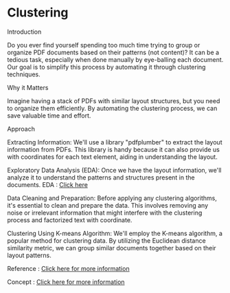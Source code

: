 # Clustering

Introduction

Do you ever find yourself spending too much time trying to group or organize PDF documents based on their patterns (not content)? It can be a tedious task, especially when done manually by eye-balling each document. Our goal is to simplify this process by automating it through clustering techniques.

Why it Matters

Imagine having a stack of PDFs with similar layout structures, but you need to organize them efficiently. By automating the clustering process, we can save valuable time and effort.

Approach

Extracting Information: We'll use a library "pdfplumber" to extract the layout information from PDFs. This library is handy because it can also provide us with coordinates for each text element, aiding in understanding the layout.

Exploratory Data Analysis (EDA): Once we have the layout information, we'll analyze it to understand the patterns and structures present in the documents. EDA : [Click here](https://github.com/Fauzanpaimen/Exploratory-Data-Analysis-Document-Clustering)

Data Cleaning and Preparation: Before applying any clustering algorithms, it's essential to clean and prepare the data. This involves removing any noise or irrelevant information that might interfere with the clustering process and factorized text with coordinate.

Clustering Using K-means Algorithm: We'll employ the K-means algorithm, a popular method for clustering data. By utilizing the Euclidean distance similarity metric, we can group similar documents together based on their layout patterns.

Reference : [Click here for more information](https://www.researchgate.net/publication/324794105_Document_Clustering_Based_On_Text_Mining_K-Means_Algorithm_Using_Euclidean_Distance_Similarity)

Concept : [Click here for more information](https://www.canva.com/design/DAF8WJlUKlk/ZVmdMDs8gLG-HhE18AHaGQ/view?utm_content=DAF8WJlUKlk&utm_campaign=designshare&utm_medium=link&utm_source=editor)

